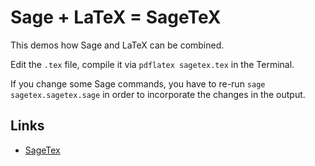 Sage + LaTeX = SageTeX
======================

This demos how Sage and LaTeX can be combined.

Edit the `.tex` file, compile it via `pdflatex sagetex.tex` in the Terminal.

If you change some Sage commands, you have to re-run `sage sagetex.sagetex.sage`
in order to incorporate the changes in the output.


Links
-----

* [SageTex](http://www.ctan.org/tex-archive/macros/latex/contrib/sagetex/)
